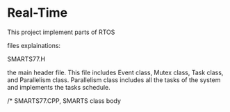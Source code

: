 # Real-Time

This project implement parts of RTOS

files explainations: 

SMARTS77.H

the main header file. This file includes Event class, Mutex class, Task class, and Parallelism class.
Parallelism class includes all the tasks of the system and implements the tasks schedule.

/* SMARTS77.CPP, SMARTS class body


